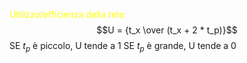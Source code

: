 <span style=color:yellow>Utilizzo/efficienza della rete</span> 
$$U = {t_x \over (t_x + 2 * t_p)}$$
SE $t_p$ è piccolo, U tende a 1
SE $t_p$ è grande, U tende a 0